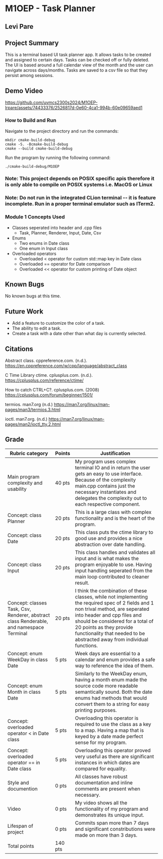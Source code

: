 # M1OEP - Task Planner

## Levi Pare

## Project Summary

This is a terminal based UI task planner app. It allows tasks to be created and assigned to certain days.
Tasks can be checked off or fully deleted. The UI is based around a full calendar view of the month and the user can navigate across days/months.
Tasks are saved to a csv file so that they persist among sessions.

## Demo Video
https://github.com/uvmcs2300s2024/M1OEP-lrpare/assets/74433376/2526817d-0e60-4ca1-994b-60e09659aed1

### How to Build and Run


Navigate to the project directory and run the commands:

```
mkdir cmake-build-debug
cmake -S. -Bcmake-build-debug
cmake --build cmake-build-debug
```

Run the program by running the following command:

```
./cmake-build-debug/M1OEP
```

### Note: This project depends on POSIX specific apis therefore it is only able to compile on POSIX systems i.e. MacOS or Linux

### Note: Do not run in the integrated CLion terminal -- it is feature incomplete. Run in a proper terminal emulator such as ITerm2.

### Module 1 Concepts Used

- Classes seperated into header and .cpp files
  - Task, Planner, Renderer, Input, Date, Csv
- Enums
  - Two enums in Date class
  - One enum in Input class
- Overloaded operators
  - Overloaded < operator for custom std::map key in Date class
  - Overloaded == operator for Date comparison
  - Overloaded << operator for custom printing of Date object

## Known Bugs

No known bugs at this time.

## Future Work

- Add a feature to customize the color of a task.
- The ability to edit a task.
- Create a task with a date other than what day is currently selected.

## Citations

Abstract class. cppreference.com. (n.d.). https://en.cppreference.com/w/cpp/language/abstract_class

C Time Library ctime. cplusplus.com. (n.d.). https://cplusplus.com/reference/ctime/

How to catch CTRL+C?. cplusplus.com. (2008) https://cplusplus.com/forum/beginner/1501/

termios. man7.org (n.d.) https://man7.org/linux/man-pages/man3/termios.3.html

ioctl. man7.org. (n.d.) https://man7.org/linux/man-pages/man2/ioctl_tty.2.html

## Grade

| Rubric category                                                                         | Points  | Justification                                                                                                                                                                                                                                                                                                |
| --------------------------------------------------------------------------------------- | ------- | ------------------------------------------------------------------------------------------------------------------------------------------------------------------------------------------------------------------------------------------------------------------------------------------------------------ |
| Main program complexity and usability                                                   | 40 pts  | My program uses complex terminal IO and in return the user gets an easy to use interface. Because of the complexity main.cpp contains just the necessary instantiates and delegates the complexity out to each respective component.                                                                         |
| Concept: class Planner                                                                  | 20 pts  | This is a large class with complex functionality and is the heart of the program.                                                                                                                                                                                                                            |
| Concept: class Date                                                                     | 20 pts  | This class puts the ctime library to good use and provides a nice abstraction over date handling.                                                                                                                                                                                                            |
| Concept: class Input                                                                    | 20 pts  | This class handles and validates all input and is what makes the program enjoyable to use. Having input handling seperated from the main loop contributed to cleaner result.                                                                                                                                 |
| Concept: classes Task, Csv, Renderer, abstract class Renderable, and namespace Terminal | 20 pts  | I think the combination of these classes, while not implementing the required spec of 2 fields and 1 non trival method, are seperated into header and cpp files and should be considered for a total of 20 points as they provide functionality that needed to be abstracted away from individual functions. |
| Concept: enum WeekDay in class Date                                                     | 5 pts   | Week days are essential to a calendar and enum provides a safe way to reference the idea of them.                                                                                                                                                                                                            |
| Concept: enum Month in class Date                                                       | 5 pts   | Similarly to the WeekDay enum, having a month enum made the source code more readable semantically sound. Both the date enums had methods that would convert them to a string for easy printing purposes.                                                                                                    |
| Concept: overloaded operator < in Date class                                            | 5 pts   | Overloading this operator is required to use the class as a key to a map. Having a map that is keyed by a date made perfect sense for my program.                                                                                                                                                            |
| Concept: overloaded operator == in Date class                                           | 5 pts   | Overloading this operator proved very useful as there are significant instances in which dates are compared for equality.                                                                                                                                                                                    |
| Style and documention                                                                   | 0 pts   | All classes have robust documentation and inline comments are present when necessary.                                                                                                                                                                                                                        |
| Video                                                                                   | 0 pts   | My video shows all the functionality of my program and demonstrates its unique input.                                                                                                                                                                                                                        |
| Lifespan of project                                                                     | 0 pts   | Commits span more than 7 days and significant constributions were made on more than 3 days.                                                                                                                                                                                                                  |
| Total points                                                                            | 140 pts |                                                                                                                                                                                                                                                                                                              |
